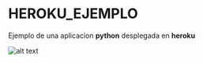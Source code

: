 # HEROKU_EJEMPLO

Ejemplo de una aplicacion **python** desplegada en **heroku**

![alt text](https://www.stickpng.com/assets/images/58480873cef1014c0b5e48ea.png)
